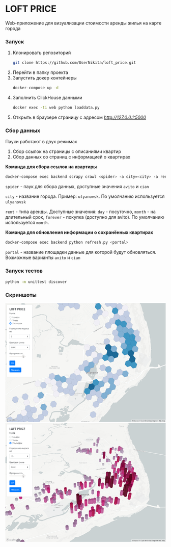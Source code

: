 # LOFT PRICE
Web-приложение для визуализации стоимости аренды жилья на карте города

### Запуск

1. Клонировать репозиторий
    ```bash
    git clone https://github.com/UserNikita/loft_price.git
    ```
2. Перейти в папку проекта
3. Запустить докер контейнеры
    ```bash
    docker-compose up -d
    ```
4. Заполнить ClickHouse данными
    ```bash
   docker exec -ti web python loaddata.py 
   ```
5. Открыть в браузере страницу с адресом *http://127.0.0.1:5000*

### Сбор данных

Пауки работают в двух режимах
1. Сбор ссылок на страницы с описаниями квартир
2. Сбор данных со страниц с информацией о квартирах

**Команда для сбора ссылок на квартиры**

```bash
docker-compose exec backend scrapy crawl <spider> -a city=<city> -a rent=<rent>
```

`spider` - паук для сбора данных, доступные значения `avito` и `cian`

`city` - название города. Пример: `ulyanovsk`.
По умолчанию используется `ulyanovsk`

`rent` - типа аренды. 
Доступные значения: `day` - посуточно, `month` - на длительный срок, `forever` - покупка (доступно для avito). 
По умолчанию используется `month`.

**Команда для обновления информации о сохранённых квартирах**

```bash
docker-compose exec backend python refresh.py <portal>
```

`portal` - название площадки данные для которой будут обновляться. Возможные варианты `avito` и `cian`


### Запуск тестов

```bash
python -m unittest discover
```

### Скриншоты
![Screenshot1](./screenshots/screen1.png)
![Screenshot2](./screenshots/screen2.png)